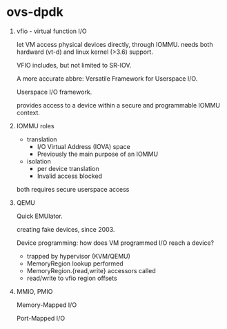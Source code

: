 ovs-dpdk
=======

1. vfio - virtual function I/O

    let VM access physical devices directly, through IOMMU.
    needs both hardward (vt-d) and linux kernel (>3.6) support.

    VFIO includes, but not limited to SR-IOV.

    A more accurate abbre: Versatile Framework for Userspace I/O.

    Userspace I/O framework.

    provides access to a device within a secure and programmable IOMMU context.

1. IOMMU roles

    * translation
      - I/O Virtual Address (IOVA) space
      - Previously the main purpose of an IOMMU
    * isolation
      - per device translation
      - Invalid access blocked

    both requires secure userspace access

1. QEMU

    Quick EMUlator.

    creating fake devices, since 2003.

    Device programming:
    how does VM programmed I/O reach a device?

    * trapped by hypervisor (KVM/QEMU)
    * MemoryRegion lookup performed
    * MemoryRegion.{read,write} accessors called
    * read/write to vfio region offsets

1. MMIO, PMIO

    Memory-Mapped I/O

    Port-Mapped I/O
